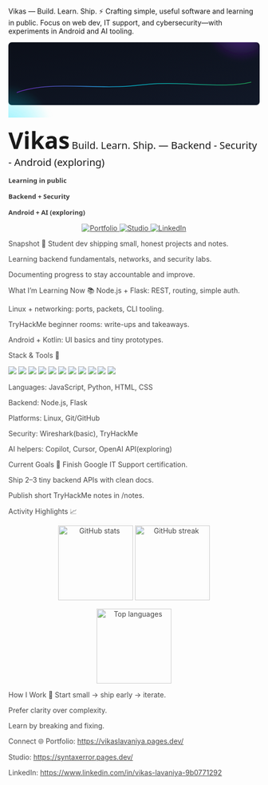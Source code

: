 Vikas — Build. Learn. Ship. ⚡
Crafting simple, useful software and learning in public. Focus on web dev, IT support, and cybersecurity—with experiments in Android and AI tooling.

<p align="center"> <svg width="100%" height="230" viewBox="0 0 1200 360" xmlns="http://www.w3.org/2000/svg" role="img" aria-label="Vikas — Build. Learn. Ship."> <defs> <!-- Gradients --> <linearGradient id="bg" x1="0" y1="0" x2="1" y2="1"> <stop offset="0%" stop-color="#0B0F19"/> <stop offset="100%" stop-color="#111827"/> </linearGradient> <linearGradient id="accent" x1="0" y1="0" x2="1" y2="0"> <stop offset="0%" stop-color="#8A2BE2"/> <stop offset="50%" stop-color="#00E5FF"/> <stop offset="100%" stop-color="#22C55E"/> </linearGradient> <radialGradient id="glow1" cx="80%" cy="15%" r="40%"> <stop offset="0%" stop-color="#8A2BE2" stop-opacity="0.35"/> <stop offset="100%" stop-color="#8A2BE2" stop-opacity="0"/> </radialGradient> <radialGradient id="glow2" cx="15%" cy="85%" r="45%"> <stop offset="0%" stop-color="#00E5FF" stop-opacity="0.25"/> <stop offset="100%" stop-color="#00E5FF" stop-opacity="0"/> </radialGradient>
text
  <!-- Soft shadow -->
  <filter id="soft">
    <feGaussianBlur stdDeviation="18" result="blur"/>
    <feMerge>
      <feMergeNode in="blur"/>
      <feMergeNode in="SourceGraphic"/>
    </feMerge>
  </filter>

  <!-- Inner glow for tags -->
  <filter id="innerGlow" x="-50%" y="-50%" width="200%" height="200%">
    <feOffset dx="0" dy="0"/>
    <feGaussianBlur stdDeviation="2" result="glow"/>
    <feComposite in2="SourceAlpha" operator="arithmetic" k2="-1" k3="1" />
    <feColorMatrix type="matrix" values="0 0 0 0 0.55  0 0 0 0 0.8  0 0 0 0 1  0 0 0 0.8 0"/>
    <feMerge>
      <feMergeNode/>
      <feMergeNode in="SourceGraphic"/>
    </feMerge>
  </filter>

  <!-- Tag styles via <style> -->
  <style>
    .title { font: 700 46px 'Segoe UI', Inter, Roboto, Arial, sans-serif; fill: #E5E7EB; }
    .tagline { font: 400 20px 'Segoe UI', Inter, Roboto, Arial, sans-serif; fill: #9CA3AF; }
    .chip text { font: 600 13px 'Segoe UI', Inter, Roboto, Arial, sans-serif; }
    .chip rect { rx: 14; ry: 14; }
    .chip:hover { filter: url(#innerGlow); }
    .chip rect.bg { fill: #0B1220; opacity: 0.85; }
    .chip rect.stroke-purple { stroke: #8B5CF6; stroke-width: 1.2; }
    .chip rect.stroke-cyan { stroke: #06B6D4; stroke-width: 1.2; }
    .chip rect.stroke-green { stroke: #22C55E; stroke-width: 1.2; }
    .chip text.purple { fill: #EDE9FE; }
    .chip text.cyan { fill: #CFFAFE; }
    .chip text.green { fill: #DCFCE7; }
    .chip { transition: transform 250ms ease, opacity 250ms ease; }
    .chip:hover { transform: translateY(-2px) scale(1.02); opacity: 1; }
    .float-slow { animation: float1 6s ease-in-out infinite; }
    .float-mid { animation: float2 7.5s ease-in-out infinite; }
    .float-fast { animation: float3 5.5s ease-in-out infinite; }
    @keyframes float1 { 0% { transform: translateY(0) } 50% { transform: translateY(-6px) } 100% { transform: translateY(0) } }
    @keyframes float2 { 0% { transform: translateY(0) } 50% { transform: translateY(-10px) } 100% { transform: translateY(0) } }
    @keyframes float3 { 0% { transform: translateY(0) } 50% { transform: translateY(-4px) } 100% { transform: translateY(0) } }
    .divider { opacity: 0.8; }
  </style>
</defs>

<!-- Background panel -->
<rect width="1200" height="300" fill="url(#bg)" rx="16"/>

<!-- Ambient glows -->
<circle cx="980" cy="70" r="220" fill="url(#glow1)" filter="url(#soft)"/>
<circle cx="160" cy="250" r="240" fill="url(#glow2)" filter="url(#soft)"/>

<!-- Accent wave -->
<path d="M40,240 C200,180 420,230 620,205 C820,180 1020,225 1160,190" stroke="url(#accent)" stroke-width="3" fill="none" opacity="0.85"/>

<!-- Header text -->
<text x="60" y="130" class="title">Vikas</text>
<text x="60" y="172" class="tagline">Build. Learn. Ship. — Backend -  Security -  Android (exploring)</text>

<!-- Tag chips row with spacing -->
<g transform="translate(60, 200)">
  <!-- chip 1 -->
  <g class="chip float-slow">
    <rect class="bg" width="188" height="34"/>
    <rect class="stroke-cyan" width="188" height="34" fill="transparent"/>
    <text class="cyan" x="14" y="22">Learning in public</text>
  </g>

  <!-- spacer -->
  <g transform="translate(208,0)"></g>

  <!-- chip 2 -->
  <g class="chip float-mid" transform="translate(208,0)">
    <rect class="bg" width="196" height="34"/>
    <rect class="stroke-green" width="196" height="34" fill="transparent"/>
    <text class="green" x="14" y="22">Backend + Security</text>
  </g>

  <!-- spacer -->
  <g transform="translate(424,0)"></g>

  <!-- chip 3 -->
  <g class="chip float-fast" transform="translate(424,0)">
    <rect class="bg" width="220" height="34"/>
    <rect class="stroke-purple" width="220" height="34" fill="transparent"/>
    <text class="purple" x="14" y="22">Android + AI (exploring)</text>
  </g>
</g>

<!-- subtle divider -->
<path class="divider" d="M60,260 L1140,260" stroke="#1F2937" stroke-width="1"/>
</svg> </p> <p align="center"> <a href="https://vikaslavaniya.pages.dev/"> <img src="https://img.shields.io/badge/Portfolio-Visit-111827?style=for-the-badge&logo=firefoxbrowser&logoColor=00E5FF&labelColor=0B0F19&color=111827" alt="Portfolio" /> </a> <a href="https://syntaxerror.pages.dev/"> <img src="https://img.shields.io/badge/Studio-SyntaxError-0F172A?style=for-the-badge&logo=cloudflarepages&logoColor=F97316&labelColor=0B0F19&color=0F172A" alt="Studio" /> </a> <a href="https://www.linkedin.com/in/vikas-lavaniya-9b0771292"> <img src="https://img.shields.io/badge/LinkedIn-Vikas%20Lavaniya-0A66C2?style=for-the-badge&logo=linkedin&logoColor=white&labelColor=0B0F19" alt="LinkedIn" /> </a> </p>
Snapshot 🌈
Student dev shipping small, honest projects and notes.

Learning backend fundamentals, networks, and security labs.

Documenting progress to stay accountable and improve.

What I’m Learning Now 📚
Node.js + Flask: REST, routing, simple auth.

Linux + networking: ports, packets, CLI tooling.

TryHackMe beginner rooms: write-ups and takeaways.

Android + Kotlin: UI basics and tiny prototypes.

Stack & Tools 🎒
<p align="left"> <img src="https://img.shields.io/badge/HTML-23272A?style=for-the-badge&logo=html5&logoColor=E34F26" /> <img src="https://img.shields.io/badge/CSS-23272A?style=for-the-badge&logo=css3&logoColor=1572B6" /> <img src="https://img.shields.io/badge/JavaScript-23272A?style=for-the-badge&logo=javascript&logoColor=F7DF1E" /> <img src="https://img.shields.io/badge/Python-23272A?style=for-the-badge&logo=python&logoColor=3776AB" /> <img src="https://img.shields.io/badge/Node.js-111827?style=for-the-badge&logo=nodedotjs&logoColor=00DC82" /> <img src="https://img.shields.io/badge/Flask-0B0F19?style=for-the-badge&logo=flask&logoColor=FFFFFF" /> <img src="https://img.shields.io/badge/Linux-0F172A?style=for-the-badge&logo=linux&logoColor=FCC624" /> <img src="https://img.shields.io/badge/Git-111827?style=for-the-badge&logo=git&logoColor=F05032" /> <img src="https://img.shields.io/badge/Wireshark-0B2942?style=for-the-badge&logo=wireshark&logoColor=4BC0F8" /> <img src="https://img.shields.io/badge/TryHackMe-0F0F0F?style=for-the-badge&logo=tryhackme&logoColor=E62E2E" /> <img src="https://img.shields.io/badge/Kotlin-111827?style=for-the-badge&logo=kotlin&logoColor=7F52FF" /> </p>
Languages: JavaScript, Python, HTML, CSS

Backend: Node.js, Flask

Platforms: Linux, Git/GitHub

Security: Wireshark(basic), TryHackMe

AI helpers: Copilot, Cursor, OpenAI API(exploring)

Current Goals 🎯
Finish Google IT Support certification.

Ship 2–3 tiny backend APIs with clean docs.

Publish short TryHackMe notes in /notes.

Activity Highlights 📈
<p align="center"> <img src="https://github-readme-stats.vercel.app/api?username=vikas7516&show_icons=true&hide_title=true&count_private=true&theme=tokyonight&bg_color=0B0F19&title_color=8A2BE2&text_color=E5E7EB&icon_color=00E5FF&hide_border=true" height="150" alt="GitHub stats" /> <img src="https://github-readme-streak-stats.herokuapp.com?user=vikas7516&theme=tokyonight&background=0B0F19&ring=8A2BE2&fire=22C55E&currStreakLabel=00E5FF&sideNums=E5E7EB&sideLabels=9CA3AF&dates=6B7280&hide_border=true" height="150" alt="GitHub streak" /> </p> <p align="center"> <img src="https://github-readme-stats.vercel.app/api/top-langs/?username=vikas7516&layout=compact&langs_count=8&theme=tokyonight&bg_color=0B0F19&title_color=8A2BE2&text_color=E5E7EB&hide_border=true" height="150" alt="Top languages" /> </p>
How I Work 🧠
Start small → ship early → iterate.

Prefer clarity over complexity.

Learn by breaking and fixing.

Connect 🌐
Portfolio: https://vikaslavaniya.pages.dev/

Studio: https://syntaxerror.pages.dev/

LinkedIn: https://www.linkedin.com/in/vikas-lavaniya-9b0771292
